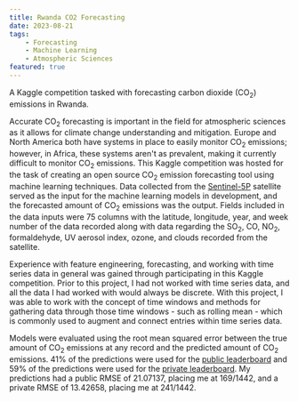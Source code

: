 ```yaml
---
title: Rwanda CO2 Forecasting
date: 2023-08-21
tags:
    - Forecasting
    - Machine Learning
    - Atmospheric Sciences
featured: true
---
```


A Kaggle competition tasked with forecasting carbon dioxide (CO<sub>2</sub>) emissions in Rwanda.

<!--more-->

Accurate CO<sub>2</sub> forecasting is important in the field for atmospheric sciences as it allows for climate change understanding and mitigation. Europe and North America both have systems in place to easily monitor CO<sub>2</sub> emissions; however, in Africa, these systems aren't as prevalent, making it currently difficult to monitor CO<sub>2</sub> emissions. This Kaggle competition was hosted for the task of creating an open source CO<sub>2</sub> emission forecasting tool using machine learning techniques. Data collected from the [Sentinel-5P](https://sentinels.copernicus.eu/web/sentinel/missions/sentinel-5p) satellite served as the input for the machine learning models in development, and the forecasted amount of CO<sub>2</sub> emissions was the output. Fields included in the data inputs were 75 columns with the latitude, longitude, year, and week number of the data recorded along with data regarding the SO<sub>2</sub>, CO, NO<sub>2</sub>, formaldehyde, UV aerosol index, ozone, and clouds recorded from the satellite.

Experience with feature engineering, forecasting, and working with time series data in general was gained through participating in this Kaggle competition. Prior to this project, I had not worked with time series data, and all the data I had worked with would always be discrete. With this project, I was able to work with the concept of time windows and methods for gathering data through those time windows - such as rolling mean - which is commonly used to augment and connect entries within time series data.

Models were evaluated using the root mean squared error between the true amount of CO<sub>2</sub> emissions at any record and the predicted amount of CO<sub>2</sub> emissions. 41% of the predictions were used for the [public leaderboard](https://www.kaggle.com/competitions/playground-series-s3e20/leaderboard?tab=public) and 59% of the predictions were used for the [private leaderboard](https://www.kaggle.com/competitions/playground-series-s3e20/leaderboard?). My predictions had a public RMSE of 21.07137, placing me at 169/1442, and a private RMSE of 13.42658, placing me at 241/1442.
